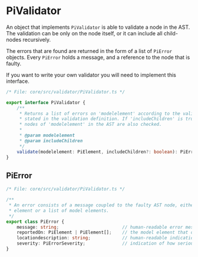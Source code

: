 
#  PiValidator

An object that implements `PiValidator` is able to validate a node in the AST. The
validation can be only on the node itself, or it can include all child-nodes recursively.

The errors that are found are returned in the form of a list of `PiError` objects. Every `PiError`
holds a message, and a reference to the node that is faulty.

If you want to write your own validator you will need to implement this interface.


```ts
/* File: core/src/validator/PiValidator.ts */

export interface PiValidator {
	/**
	 * Returns a list of errors on 'modelelement' according to the validation rules
	 * stated in the validation definition. If 'includeChildren' is true, the child
	 * nodes of 'modelelement' in the AST are also checked.
	 *
	 * @param modelelement
	 * @param includeChildren
	 */
	validate(modelelement: PiElement, includeChildren?: boolean): PiError[];
}

```

## PiError


```ts
/* File: core/src/validator/PiValidator.ts */

/**
 * An error consists of a message coupled to the faulty AST node, either a model
 * element or a list of model elements.
 */
export class PiError {
	message: string;                        // human-readable error message
	reportedOn: PiElement | PiElement[];    // the model element that does not comply
	locationdescription: string;            // human-readable indication of 'reportedOn'
	severity: PiErrorSeverity;              // indication of how serious the error is, default is 'ToDo'
}
```

